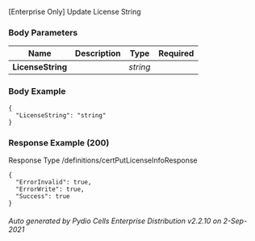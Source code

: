 






 
[Enterprise Only] Update License String  


### Body Parameters

Name | Description | Type | Required
---|---|---|---
**LicenseString** |  | _string_ |   


### Body Example
```
{
  "LicenseString": "string"
}
```






### Response Example (200)
Response Type /definitions/certPutLicenseInfoResponse

```
{
  "ErrorInvalid": true,
  "ErrorWrite": true,
  "Success": true
}
```




###### Auto generated by Pydio Cells Enterprise Distribution v2.2.10 on 2-Sep-2021
